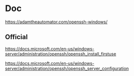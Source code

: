 # Doc
https://adamtheautomator.com/openssh-windows/

## Official
https://docs.microsoft.com/en-us/windows-server/administration/openssh/openssh_install_firstuse

https://docs.microsoft.com/en-us/windows-server/administration/openssh/openssh_server_configuration
